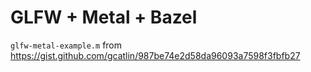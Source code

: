 # GLFW + Metal + Bazel

`glfw-metal-example.m` from https://gist.github.com/gcatlin/987be74e2d58da96093a7598f3fbfb27
